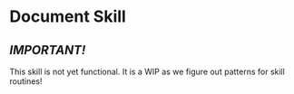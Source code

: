 # Document Skill

## _IMPORTANT!_

This skill is not yet functional. It is a WIP as we figure out patterns for skill routines!
